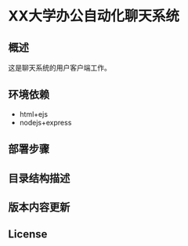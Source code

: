 
# XX大学办公自动化聊天系统

## 概述

这是聊天系统的用户客户端工作。

## 环境依赖

- html+ejs
- nodejs+express

## 部署步骤

## 目录结构描述

## 版本内容更新

## License